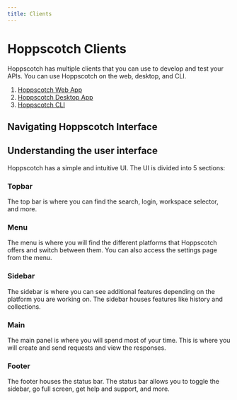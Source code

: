 ```yaml
---
title: Clients
---
```


# Hoppscotch Clients

Hoppscotch has multiple clients that you can use to develop and test your APIs. You can use Hoppscotch on the web, desktop, and CLI.

1. [Hoppscotch Web App](/documentation/clients/web)
2. [Hoppscotch Desktop App](/documentation/clients/desktop)
3. [Hoppscotch CLI](/documentation/clients/cli)

## Navigating Hoppscotch Interface

<ZoomableImage src="getting-started/navigating-hoppscotch" extension="png" alt="Navigating Hoppscotch" />

## Understanding the user interface

Hoppscotch has a simple and intuitive UI. The UI is divided into 5 sections:

### Topbar

The top bar is where you can find the search, login, workspace selector, and more. 

### Menu

The menu is where you will find the different platforms that Hoppscotch offers and switch between them. You can also access the settings page from the menu.

### Sidebar

The sidebar is where you can see additional features depending on the platform you are working on. The sidebar houses features like history and collections.

### Main

The main panel is where you will spend most of your time. This is where you will create and send requests and view the responses.

### Footer

The footer houses the status bar. The status bar allows you to toggle the sidebar, go full screen, get help and support, and more.
